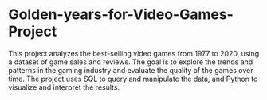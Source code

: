# Golden-years-for-Video-Games-Project
This project analyzes the best-selling video games from 1977 to 2020, using a dataset of game sales and reviews. The goal is to explore the trends and patterns in the gaming industry and evaluate the quality of the games over time. The project uses SQL to query and manipulate the data, and Python to visualize and interpret the results.
